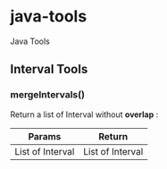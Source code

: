 # java-tools
Java Tools

Interval Tools
--------------------

### mergeIntervals()
	   
Return a list of Interval without **overlap** :

Params     | Return
-------- | ---
List of Interval | List of Interval
